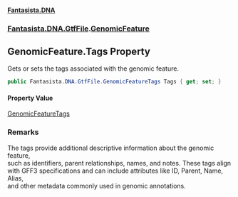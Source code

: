 #### [Fantasista.DNA](index.md 'index')
### [Fantasista.DNA.GtfFile](Fantasista.DNA.GtfFile.md 'Fantasista.DNA.GtfFile').[GenomicFeature](Fantasista.DNA.GtfFile.GenomicFeature.md 'Fantasista.DNA.GtfFile.GenomicFeature')

## GenomicFeature.Tags Property

Gets or sets the tags associated with the genomic feature.

```csharp
public Fantasista.DNA.GtfFile.GenomicFeatureTags Tags { get; set; }
```

#### Property Value
[GenomicFeatureTags](Fantasista.DNA.GtfFile.GenomicFeatureTags.md 'Fantasista.DNA.GtfFile.GenomicFeatureTags')

### Remarks
The tags provide additional descriptive information about the genomic feature,  
such as identifiers, parent relationships, names, and notes. These tags align  
with GFF3 specifications and can include attributes like ID, Parent, Name, Alias,  
and other metadata commonly used in genomic annotations.